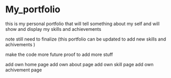 # My_portfolio
this is my personal portfolio that will tell something about my self and will show and display my skills and achievements  


note still need to finalize (this portfolio can be updated to add new skills and achivements )

make the code more future proof to add more stuff 

add own home page 
add own about page
add own skill page 
add own achivement page
